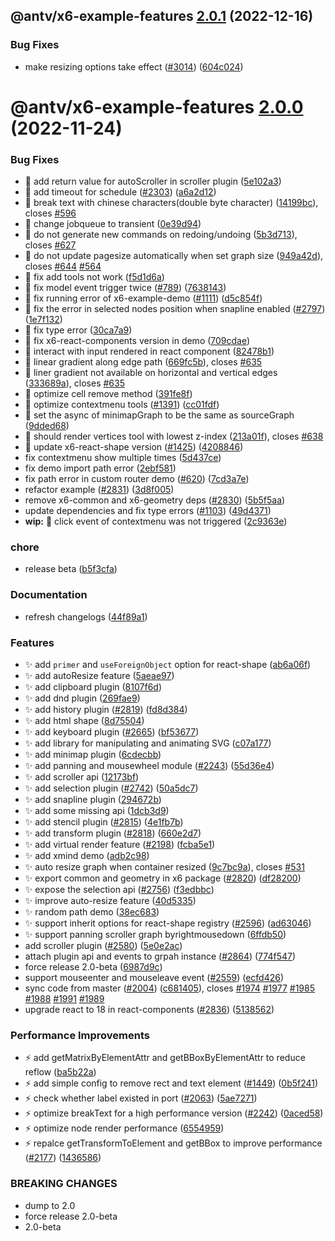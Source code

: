 ## @antv/x6-example-features [2.0.1](https://github.com/antvis/X6/compare/@antv/x6-example-features@2.0.0...@antv/x6-example-features@2.0.1) (2022-12-16)


### Bug Fixes

* make resizing options take effect ([#3014](https://github.com/antvis/X6/issues/3014)) ([604c024](https://github.com/antvis/X6/commit/604c0244cd71ec8e911754dfe524f12c04e4e9ad))

# @antv/x6-example-features [2.0.0](https://github.com/antvis/X6/compare/@antv/x6-example-features@1.1.2...@antv/x6-example-features@2.0.0) (2022-11-24)


### Bug Fixes

* 🐛 add return value for autoScroller in scroller plugin ([5e102a3](https://github.com/antvis/X6/commit/5e102a39c5bd14a478edd4f36c4264997027c2a9))
* 🐛 add timeout for schedule ([#2303](https://github.com/antvis/X6/issues/2303)) ([a6a2d12](https://github.com/antvis/X6/commit/a6a2d12b07add27ef19eebbf7b5ca7cd17dde09e))
* 🐛 break text with chinese characters(double byte character) ([14199bc](https://github.com/antvis/X6/commit/14199bc8529adddb347ef934926503a789b64980)), closes [#596](https://github.com/antvis/X6/issues/596)
* 🐛 change jobqueue to transient ([0e39d94](https://github.com/antvis/X6/commit/0e39d9447bc8c0ba0b11c272bf9b64df9ba95a33))
* 🐛 do not generate new commands on redoing/undoing ([5b3d713](https://github.com/antvis/X6/commit/5b3d7133f3a7b4841f461e67af5963ec84820741)), closes [#627](https://github.com/antvis/X6/issues/627)
* 🐛 do not update pagesize automatically when set graph size ([949a42d](https://github.com/antvis/X6/commit/949a42dacfc5023d25bcabc0a3a1a7d8578f1b96)), closes [#644](https://github.com/antvis/X6/issues/644) [#564](https://github.com/antvis/X6/issues/564)
* 🐛 fix add tools not work ([f5d1d6a](https://github.com/antvis/X6/commit/f5d1d6a326021247ee8967675fc9490ddbb6d0aa))
* 🐛 fix model event trigger twice ([#789](https://github.com/antvis/X6/issues/789)) ([7638143](https://github.com/antvis/X6/commit/7638143b04c0a50a333200423753f6bd19a6ceb3))
* 🐛 fix running error of x6-example-demo ([#1111](https://github.com/antvis/X6/issues/1111)) ([d5c854f](https://github.com/antvis/X6/commit/d5c854f644e4926dba2913a216870bdbaafd425a))
* 🐛 fix the error in selected nodes position when snapline enabled ([#2797](https://github.com/antvis/X6/issues/2797)) ([1e7f132](https://github.com/antvis/X6/commit/1e7f132bed15006cc5535f1294f0b8a545dd6441))
* 🐛 fix type error ([30ca7a9](https://github.com/antvis/X6/commit/30ca7a92817d28e58589413e36d3d2931360b8ae))
* 🐛 fix x6-react-components version in demo ([709cdae](https://github.com/antvis/X6/commit/709cdae33d13acfd77af11e8bb5fb4f493dd5bd5))
* 🐛 interact with input rendered in react component ([82478b1](https://github.com/antvis/X6/commit/82478b1d66e3b8b4346dab9041cb00e54fea9be1))
* 🐛 linear gradient along edge path ([669fc5b](https://github.com/antvis/X6/commit/669fc5bd2d57635ce9d45dc0470674dad74f4add)), closes [#635](https://github.com/antvis/X6/issues/635)
* 🐛 liner gradient not available on horizontal and vertical edges ([333689a](https://github.com/antvis/X6/commit/333689a880a30dbc0879705b7f655cec8d30f1df)), closes [#635](https://github.com/antvis/X6/issues/635)
* 🐛 optimize cell remove method ([391fe8f](https://github.com/antvis/X6/commit/391fe8fd88f10d936c5860f465c7a423632f30f9))
* 🐛 optimize contextmenu tools ([#1391](https://github.com/antvis/X6/issues/1391)) ([cc01fdf](https://github.com/antvis/X6/commit/cc01fdf208f4fbd283a6ce3d7a106716e8e10300))
* 🐛 set the async of minimapGraph to be the same as sourceGraph ([9dded68](https://github.com/antvis/X6/commit/9dded6853d66b86e7bbeb738b2df15b51d1a8627))
* 🐛 should render vertices tool with lowest z-index ([213a01f](https://github.com/antvis/X6/commit/213a01fca28b1e790ce58d228aa460ea798bb98f)), closes [#638](https://github.com/antvis/X6/issues/638)
* 🐛 update x6-react-shape version ([#1425](https://github.com/antvis/X6/issues/1425)) ([4208846](https://github.com/antvis/X6/commit/4208846337326d8983f1662faa8da67efd8568b4))
* fix contextmenu show multiple times ([5d437ce](https://github.com/antvis/X6/commit/5d437cef07427bf9f2cbae9b2e08dd4a6544ff70))
* fix demo import path error ([2ebf581](https://github.com/antvis/X6/commit/2ebf581dc1ec9c5ee4501917a7cbddbbb4b69c0f))
* fix path error in custom router demo ([#620](https://github.com/antvis/X6/issues/620)) ([7cd3a7e](https://github.com/antvis/X6/commit/7cd3a7e57d772481ad33949ee832a36aab59ef3a))
* refactor example ([#2831](https://github.com/antvis/X6/issues/2831)) ([3d8f005](https://github.com/antvis/X6/commit/3d8f005696021f1d9f91a96812ebadce179f2d73))
* remove x6-common and x6-geometry deps ([#2830](https://github.com/antvis/X6/issues/2830)) ([5b5f5aa](https://github.com/antvis/X6/commit/5b5f5aa7ea6fded1b15abc79b9b5a5e2281b3ab9))
* update dependencies and fix type errors ([#1103](https://github.com/antvis/X6/issues/1103)) ([49d4371](https://github.com/antvis/X6/commit/49d43716ada672e609e4e6d9c6fdca3f494b6f68))
* **wip:** 🐛 click event of contextmenu was not triggered ([2c9363e](https://github.com/antvis/X6/commit/2c9363e46904979901d4b467995d289c094d329a))


### chore

* release beta ([b5f3cfa](https://github.com/antvis/X6/commit/b5f3cfa2042f5196a995a38a8f41f140cabdce57))


### Documentation

* refresh changelogs ([44f89a1](https://github.com/antvis/X6/commit/44f89a1e1a85513a9bf548be87be38e3cdc82574))


### Features

* ✨ add `primer` and `useForeignObject` option for react-shape ([ab6a06f](https://github.com/antvis/X6/commit/ab6a06f1fe70b71ae31acc47b0d9cb02c86097e2))
* ✨ add autoResize feature ([5aeae97](https://github.com/antvis/X6/commit/5aeae976cd7638b2b5c05bc12bc56b562366fe5f))
* ✨ add clipboard plugin ([8107f6d](https://github.com/antvis/X6/commit/8107f6df5de52a33e1b8094a44d59ee7fd2a8042))
* ✨ add dnd plugin ([269fae9](https://github.com/antvis/X6/commit/269fae9e5eeb969c6a7884373aa3a32002c064e6))
* ✨ add history plugin ([#2819](https://github.com/antvis/X6/issues/2819)) ([fd8d384](https://github.com/antvis/X6/commit/fd8d384a29d0f2e02bf066efd19ed3f92614c524))
* ✨ add html shape ([8d75504](https://github.com/antvis/X6/commit/8d7550413f9f6f3177eab9d0f7fef14c55949fb8))
* ✨ add keyboard plugin ([#2665](https://github.com/antvis/X6/issues/2665)) ([bf53677](https://github.com/antvis/X6/commit/bf536778ca7ee3229390dfcfcb085ec55edd9fb2))
* ✨ add library for manipulating and animating SVG ([c07a177](https://github.com/antvis/X6/commit/c07a17785fc99372baaa66ea2525acf1d332fa11))
* ✨ add minimap plugin ([6cdecbb](https://github.com/antvis/X6/commit/6cdecbbba9a4db1f67189e23fb89f2a7ba2af99e))
* ✨ add panning and mousewheel module ([#2243](https://github.com/antvis/X6/issues/2243)) ([55d36e4](https://github.com/antvis/X6/commit/55d36e46808a4c79b086d7798bce396d5211a1dc))
* ✨ add scroller api ([12173bf](https://github.com/antvis/X6/commit/12173bf500624f197ed56cf6a797499587178cba))
* ✨ add selection plugin ([#2742](https://github.com/antvis/X6/issues/2742)) ([50a5dc7](https://github.com/antvis/X6/commit/50a5dc7cd8c2e39a1f8bf8359a0eb189dda8cb86))
* ✨ add snapline plugin ([294672b](https://github.com/antvis/X6/commit/294672b3066b15ab834ce2a3172facc49004c950))
* ✨ add some missing api ([1dcb3d9](https://github.com/antvis/X6/commit/1dcb3d92fd83e5dfd1a1af9670d539a99dd9f55a))
* ✨ add stencil plugin ([#2815](https://github.com/antvis/X6/issues/2815)) ([4e1fb7b](https://github.com/antvis/X6/commit/4e1fb7bef8ff5548edf2529eb27be0a66a600996))
* ✨ add transform plugin ([#2818](https://github.com/antvis/X6/issues/2818)) ([660e2d7](https://github.com/antvis/X6/commit/660e2d7689bfa59a0f4a4a5e3c0ace70dec21e9e))
* ✨ add virtual render feature ([#2198](https://github.com/antvis/X6/issues/2198)) ([fcba5e1](https://github.com/antvis/X6/commit/fcba5e14808d44c80b658c090cc2a4ebcdc64f6d))
* ✨ add xmind demo ([adb2c98](https://github.com/antvis/X6/commit/adb2c98e23e93b7084fd20f05801f2595d4ac990))
* ✨ auto resize graph when container resized ([9c7bc9a](https://github.com/antvis/X6/commit/9c7bc9a4bb210451283663cd99a29bd6c79e2ec4)), closes [#531](https://github.com/antvis/X6/issues/531)
* ✨ export common and geometry in x6 package ([#2820](https://github.com/antvis/X6/issues/2820)) ([df28200](https://github.com/antvis/X6/commit/df282000cc5e17521147c77c210e172c444c9938))
* ✨ expose the selection api ([#2756](https://github.com/antvis/X6/issues/2756)) ([f3edbbc](https://github.com/antvis/X6/commit/f3edbbc95d2038a61116fa71bb0c3016f1c92d5e))
* ✨ improve auto-resize feature ([40d5335](https://github.com/antvis/X6/commit/40d53355cedc0bbbeb1e26948b67254dc6a40d85))
* ✨ random path demo ([38ec683](https://github.com/antvis/X6/commit/38ec683673e2da64296521f23a91f951a442adc0))
* ✨ support inherit options for react-shape registry ([#2596](https://github.com/antvis/X6/issues/2596)) ([ad63046](https://github.com/antvis/X6/commit/ad63046e89fa5853b0cf15947af1ed2a7b625188))
* ✨ support panning scroller graph byrightmousedown ([6ffdb50](https://github.com/antvis/X6/commit/6ffdb5004401b30ff5852a08de9286a934780be3))
* add scroller plugin ([#2580](https://github.com/antvis/X6/issues/2580)) ([5e0e2ac](https://github.com/antvis/X6/commit/5e0e2acde7d7e259ea27d001983e950878d0ecc8))
* attach plugin api and events to grpah instance ([#2864](https://github.com/antvis/X6/issues/2864)) ([774f547](https://github.com/antvis/X6/commit/774f547b85522eb2411dca949d36ecfe535503f3))
* force release 2.0-beta ([6987d9c](https://github.com/antvis/X6/commit/6987d9ce64454cd76f697d33f96715dbdf56524a))
* support mouseenter and mouseleave event ([#2559](https://github.com/antvis/X6/issues/2559)) ([ecfd426](https://github.com/antvis/X6/commit/ecfd4263b1266a128bf8651c4dd745ff8ab038b3))
* sync code from master ([#2004](https://github.com/antvis/X6/issues/2004)) ([c681405](https://github.com/antvis/X6/commit/c68140504bd21f654870f3d2fc1ad2f16f1113c8)), closes [#1974](https://github.com/antvis/X6/issues/1974) [#1977](https://github.com/antvis/X6/issues/1977) [#1985](https://github.com/antvis/X6/issues/1985) [#1988](https://github.com/antvis/X6/issues/1988) [#1991](https://github.com/antvis/X6/issues/1991) [#1989](https://github.com/antvis/X6/issues/1989)
* upgrade react to 18 in react-components ([#2836](https://github.com/antvis/X6/issues/2836)) ([5138562](https://github.com/antvis/X6/commit/5138562515ddbd3975adc9d93514f21d6fc2bb3e))


### Performance Improvements

* ⚡️ add getMatrixByElementAttr and getBBoxByElementAttr to reduce reflow ([ba5b22a](https://github.com/antvis/X6/commit/ba5b22a33a0af067d77735c5cc46a60a45734dca))
* ⚡️ add simple config to remove rect and text element ([#1449](https://github.com/antvis/X6/issues/1449)) ([0b5f241](https://github.com/antvis/X6/commit/0b5f2413f0b907316784149027615ae2d09616a4))
* ⚡️ check whether label existed in port ([#2063](https://github.com/antvis/X6/issues/2063)) ([5ae7271](https://github.com/antvis/X6/commit/5ae7271a25e804a9321aa80e31dcf6e43144728b))
* ⚡️ optimize breakText for a high performance version ([#2242](https://github.com/antvis/X6/issues/2242)) ([0aced58](https://github.com/antvis/X6/commit/0aced58056d908ec092bca1889b5ef367a94fe68))
* ⚡️ optimize node render performance ([6554959](https://github.com/antvis/X6/commit/65549599d2f82f8052d16776c8d36ce7ee2fba9b))
* ⚡️ repalce getTransformToElement and getBBox to improve performance ([#2177](https://github.com/antvis/X6/issues/2177)) ([1436586](https://github.com/antvis/X6/commit/1436586f85cc2e2f6ec71548f6d6c232be793154))


### BREAKING CHANGES

* dump to 2.0
* force release 2.0-beta
* 2.0-beta
